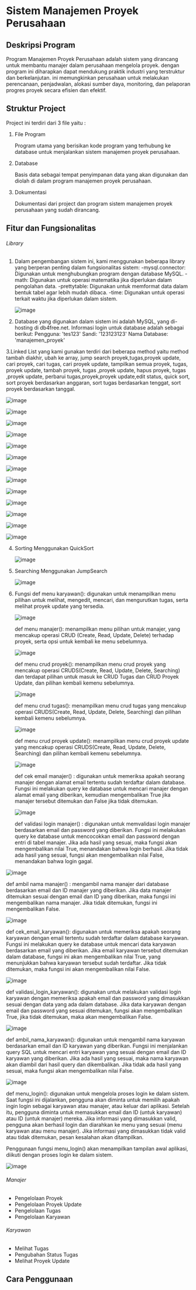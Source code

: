 # Sistem Manajemen Proyek Perusahaan 

## Deskripsi Program

Program Manajemen Proyek Perusahaan adalah sistem yang dirancang untuk membantu manajer dalam perusahaan mengelola proyek. dengan program ini diharapkan dapat mendukung praktik industri yang terstruktur dan berkelanjutan. ini memungkinkan perusahaan untuk melakukan perencanaan, penjadwalan, alokasi sumber daya, monitoring, dan pelaporan progres proyek secara efisien dan efektif.

## Struktur Project

Project ini terdiri dari 3 file yaitu :
1. File Program

    Program utama yang berisikan kode program yang terhubung ke database untuk menjalankan sistem manajemen proyek perusahaan.

2. Database 

    Basis data sebagai tempat penyimpanan data yang akan digunakan dan diolah di dalam program manajemen proyek perusahaan.

3. Dokumentasi 

    Dokumentasi dari project dan program sistem manajemen proyek perusahaan yang sudah dirancang.

## Fitur dan Fungsionalitas

###### Library
1. Dalam pengembangan sistem ini, kami menggunakan beberapa library yang berperan
   penting dalam fungsionalitas sistem:
   -mysql.connector: Digunakan untuk menghubungkan program dengan database MySQL.
   -math: Digunakan untuk operasi matematika jika diperlukan dalam pengolahan data.
   -prettytable: Digunakan untuk memformat data dalam bentuk tabel agar lebih
   mudah dibaca.
   -time: Digunakan untuk operasi terkait waktu jika diperlukan dalam sistem.
   
   ![image](https://github.com/PA-A23-KELOMPOK-6/PA-A23-KELOMPOK-6/assets/144349308/35b9b8aa-b208-44df-bc20-c0292216b9c7)

2. Database yang digunakan dalam sistem ini adalah MySQL, yang di-hosting di
   db4free.net. Informasi login untuk database adalah sebagai berikut:
   Pengguna: 'tes123'
   Sandi: '123123123'
   Nama Database: 'manajemen_proyek'
   
3.Linked List yang kami gunakan terdiri dari beberapa method yaitu method tambah
  diakhir, ubah ke array, jump search proyek,tugas,proyek update, cari proyek,
  cari tugas, cari proyek update, tampilkan semua proyek, tugas, proyek update,
  tambah proyek, tugas ,proyek update, hapus proyek, tugas ,proyek update,
  perbarui tugas,proyek,proyek update,edit status, quick sort, sort proyek
  berdasarkan anggaran, sort tugas berdasarkan tenggat, sort proyek berdasarkan
  tanggal.

  ![image](https://github.com/PA-A23-KELOMPOK-6/PA-A23-KELOMPOK-6/assets/144349308/4b93017f-2337-42f5-8382-35d0d3cf015b)

  ![image](https://github.com/PA-A23-KELOMPOK-6/PA-A23-KELOMPOK-6/assets/144349308/c32f1016-5e08-4d1d-a5a1-1825bfb8a63b)

  ![image](https://github.com/PA-A23-KELOMPOK-6/PA-A23-KELOMPOK-6/assets/144349308/cd47fc47-9257-4479-a468-9b941d495d7b)

  ![image](https://github.com/PA-A23-KELOMPOK-6/PA-A23-KELOMPOK-6/assets/144349308/1c5a4987-0488-4694-ba72-b251525d17d9)

  ![image](https://github.com/PA-A23-KELOMPOK-6/PA-A23-KELOMPOK-6/assets/144349308/a578b07d-fd57-42b2-aa8e-3c0989e7f330)

![image](https://github.com/PA-A23-KELOMPOK-6/PA-A23-KELOMPOK-6/assets/144349308/dfd2b8c7-6fa3-42e8-9236-6d4e821c9a18)

![image](https://github.com/PA-A23-KELOMPOK-6/PA-A23-KELOMPOK-6/assets/144349308/734beb86-5e1b-4e18-9970-46d067448c5a)

![image](https://github.com/PA-A23-KELOMPOK-6/PA-A23-KELOMPOK-6/assets/144349308/275c7cfb-f865-4fd6-9866-477829c4ff1d)

![image](https://github.com/PA-A23-KELOMPOK-6/PA-A23-KELOMPOK-6/assets/144349308/fa143d67-5333-4070-a438-3ad11ddcb305)

![image](https://github.com/PA-A23-KELOMPOK-6/PA-A23-KELOMPOK-6/assets/144349308/461b5b37-58b0-4d44-a314-5c245a5647c6)

![image](https://github.com/PA-A23-KELOMPOK-6/PA-A23-KELOMPOK-6/assets/144349308/bf40bf9f-4403-4570-b3f5-27b11b804d41)

![image](https://github.com/PA-A23-KELOMPOK-6/PA-A23-KELOMPOK-6/assets/144349308/cfa313c6-8204-4778-97a2-9467e0ec9419)

![image](https://github.com/PA-A23-KELOMPOK-6/PA-A23-KELOMPOK-6/assets/144349308/83595692-2cf1-4a3d-9bf0-64c587713007)


4. Sorting Menggunakan QuickSort
   
   ![image](https://github.com/PA-A23-KELOMPOK-6/PA-A23-KELOMPOK-6/assets/144349308/644e3917-5dc3-49ed-955c-4cc0d3a0a1c9)

   


  
6. Searching Menggunakan JumpSearch
   
   ![image](https://github.com/PA-A23-KELOMPOK-6/PA-A23-KELOMPOK-6/assets/144349308/8ccb3cdc-76f6-44f3-b204-b3b2d8e385bc)

7. Fungsi
   def menu karyawan(): digunakan untuk menampilkan menu pilihan untuk melihat, 
   mengedit, mencari, dan mengurutkan tugas, serta melihat proyek update yang 
   tersedia.
   
   ![image](https://github.com/PA-A23-KELOMPOK-6/PA-A23-KELOMPOK-6/assets/144349308/ca45bfd7-e512-42cd-b7b8-3f05f2afe197)

   def menu manajer(): menampilkan menu pilihan untuk manajer, yang mencakup 
   operasi CRUD (Create, Read, Update, Delete) terhadap proyek, serta opsi 
   untuk kembali ke menu sebelumnya.

   ![image](https://github.com/PA-A23-KELOMPOK-6/PA-A23-KELOMPOK-6/assets/144349308/f9912054-556f-4db5-bb68-4701085167e6)

   def menu crud proyek(): menampilkan menu crud proyek yang mencakup operasi      CRUDS(Create, Read, Update, Delete, Searching) dan terdapat pilihan untuk       masuk ke CRUD Tugas dan CRUD Proyek Update, dan pilihan kembali kemenu 
   sebelumnya.
  
    ![image](https://github.com/PA-A23-KELOMPOK-6/PA-A23-KELOMPOK-6/assets/144349308/0df873c6-5d0e-4354-90a3-219d9bd4f781)

   def menu crud tugas(): menampilkan menu crud tugas yang mencakup operasi 
   CRUDS(Create, Read, Update, Delete, Searching) dan pilihan kembali kemenu 
   sebelumnya.

   ![image](https://github.com/PA-A23-KELOMPOK-6/PA-A23-KELOMPOK-6/assets/144349308/b37a06a0-dc39-4800-adc7-944d25a40aba)

   def menu crud proyek update(): menampilkan menu crud proyek update yang 
   mencakup operasi CRUDS(Create, Read, Update, Delete, Searching) dan pilihan 
   kembali kemenu sebelumnya.

   ![image](https://github.com/PA-A23-KELOMPOK-6/PA-A23-KELOMPOK-6/assets/144349308/6fb36f0d-78b0-46e4-9c8e-be0a554ff476)

   def cek email manajer() : digunakan untuk memeriksa apakah seorang manajer 
   dengan alamat email tertentu sudah terdaftar dalam database. Fungsi ini 
   melakukan query ke database untuk mencari manajer dengan alamat email yang 
   diberikan, kemudian mengembalikan True jika manajer tersebut ditemukan dan 
   False jika tidak ditemukan.

   ![image](https://github.com/PA-A23-KELOMPOK-6/PA-A23-KELOMPOK-6/assets/144349308/43e6fdc0-3b8b-4e33-8407-ab601264b097)

   def validasi login manajer() : digunakan untuk memvalidasi login manajer 
   berdasarkan email dan password yang diberikan. Fungsi ini melakukan query ke 
   database untuk mencocokkan email dan password dengan entri di tabel manajer. 
   Jika ada hasil yang sesuai, maka fungsi akan mengembalikan nilai True, 
   menandakan bahwa login berhasil. Jika tidak ada hasil yang sesuai, fungsi 
   akan mengembalikan nilai False, menandakan bahwa login gagal.

  ![image](https://github.com/PA-A23-KELOMPOK-6/PA-A23-KELOMPOK-6/assets/144349308/c7bc95ab-6f47-47ae-8838-5ca4b500b5fc)

   def ambil nama manajer() : mengambil nama manajer dari database berdasarkan 
   email dan ID manajer yang diberikan. Jika data manajer ditemukan sesuai 
   dengan email dan ID yang diberikan, maka fungsi ini mengembalikan nama 
   manajer. Jika tidak ditemukan, fungsi ini mengembalikan False.

   ![image](https://github.com/PA-A23-KELOMPOK-6/PA-A23-KELOMPOK-6/assets/144349308/eb02f266-6e9c-4bfc-974d-ad9d26e189ed)

   def cek_email_karyawan():   digunakan untuk memeriksa apakah seorang 
   karyawan dengan email tertentu sudah terdaftar dalam database karyawan. 
   Fungsi ini melakukan query ke database untuk mencari data karyawan 
   berdasarkan email yang diberikan. Jika email karyawan tersebut ditemukan 
   dalam database, fungsi ini akan mengembalikan nilai True, yang menunjukkan 
   bahwa karyawan tersebut sudah terdaftar. Jika tidak ditemukan, maka fungsi 
   ini akan mengembalikan nilai False.

   ![image](https://github.com/PA-A23-KELOMPOK-6/PA-A23-KELOMPOK-6/assets/144349308/bb8a5f49-72fb-4ffa-affd-e7c80c760b12)

   def validasi_login_karyawan(): digunakan untuk melakukan validasi login 
   karyawan dengan memeriksa apakah email dan password yang dimasukkan sesuai 
   dengan data yang ada dalam database. Jika data karyawan dengan email dan 
   password yang sesuai ditemukan, fungsi akan mengembalikan True, jika tidak 
   ditemukan, maka akan mengembalikan False.
   
   ![image](https://github.com/PA-A23-KELOMPOK-6/PA-A23-KELOMPOK-6/assets/144349308/9e43cb01-127d-4f2b-a615-ad887687665b)

   def ambil_nama_karyawan(): digunakan untuk mengambil nama karyawan 
   berdasarkan email dan ID karyawan yang diberikan. Fungsi ini menjalankan 
   query SQL untuk mencari entri karyawan yang sesuai dengan email dan ID 
   karyawan yang diberikan. Jika ada hasil yang sesuai, maka nama karyawan akan 
   diambil dari hasil query dan dikembalikan. Jika tidak ada hasil yang sesuai, 
   maka fungsi akan mengembalikan nilai False.

   ![image](https://github.com/PA-A23-KELOMPOK-6/PA-A23-KELOMPOK-6/assets/144349308/eca90a43-9b70-4e5e-9a62-81d67ea26ffc)

   def menu_login(): digunakan untuk mengelola proses login ke dalam sistem. 
   Saat fungsi ini dijalankan, pengguna akan diminta untuk memilih apakah ingin 
   login sebagai karyawan atau manajer, atau keluar dari aplikasi. Setelah itu, 
   pengguna diminta untuk memasukkan email dan ID (untuk karyawan) atau ID 
   (untuk manajer) mereka. Jika informasi yang dimasukkan valid, pengguna akan 
   berhasil login dan diarahkan ke menu yang sesuai (menu karyawan atau menu 
   manajer). Jika informasi yang dimasukkan tidak valid atau tidak ditemukan, 
   pesan kesalahan akan ditampilkan.

   Penggunaan fungsi menu_login() akan menampilkan tampilan awal aplikasi, 
   diikuti dengan proses login ke dalam sistem.
   
   ![image](https://github.com/PA-A23-KELOMPOK-6/PA-A23-KELOMPOK-6/assets/144349308/5e5e6588-f597-4a95-aa20-1b18f79a725e)

###### Manajer
- Pengelolaan Proyek
- Pengelolaan Proyek Update
- Pengelolaan Tugas
- Pengelolaan Karyawan

###### Karyawan
- Melihat Tugas
- Pengubahan Status Tugas
- Melihat Proyek Update

## Cara Penggunaan
